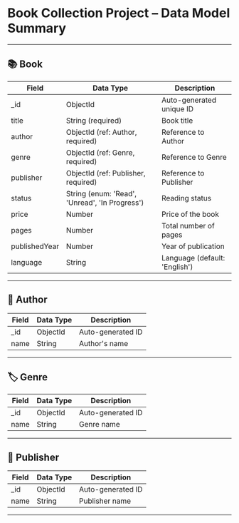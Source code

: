 # Book Collection Project – Data Model Summary

---

## 📚 Book

| Field         | Data Type                           | Description                        |
|---------------|-------------------------------------|------------------------------------|
| _id           | ObjectId                            | Auto-generated unique ID           |
| title         | String (required)                   | Book title                         |
| author        | ObjectId (ref: Author, required)    | Reference to Author                |
| genre         | ObjectId (ref: Genre, required)     | Reference to Genre                 |
| publisher     | ObjectId (ref: Publisher, required) | Reference to Publisher             |
| status        | String (enum: 'Read', 'Unread', 'In Progress') | Reading status            |
| price         | Number                              | Price of the book                  |
| pages         | Number                              | Total number of pages              |
| publishedYear | Number                              | Year of publication                |
| language      | String                              | Language (default: 'English')      |

---

## 👤 Author

| Field   | Data Type   | Description            |
|---------|-------------|------------------------|
| _id     | ObjectId    | Auto-generated ID      |
| name    | String      | Author's name          |

---

## 🏷️ Genre

| Field   | Data Type   | Description            |
|---------|-------------|------------------------|
| _id     | ObjectId    | Auto-generated ID      |
| name    | String      | Genre name             |

---

## 🏢 Publisher

| Field   | Data Type   | Description            |
|---------|-------------|------------------------|
| _id     | ObjectId    | Auto-generated ID      |
| name    | String      | Publisher name         |

---

